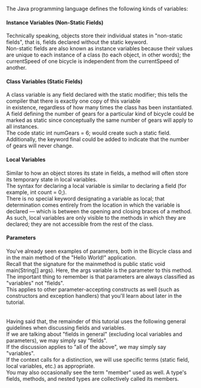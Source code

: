 The Java programming language defines the following kinds of variables:<br>
#### Instance Variables (Non-Static Fields)
  Technically speaking, objects store their individual states in "non-static fields", that is, fields declared without the 
  static keyword. <br>
  Non-static fields are also known as instance variables because their values are unique to each instance of a class (to each object, 
  in other words); the currentSpeed of one bicycle is independent from the currentSpeed of another.<br>
#### Class Variables (Static Fields) 
  A class variable is any field declared with the static modifier; this tells the compiler that there is exactly one copy of this variable <br>
  in existence, regardless of how many times the class has been instantiated. A field defining the number of gears for a particular 
  kind of bicycle could be marked as static since conceptually the same number of gears will apply to all instances. <br>
  The code static int numGears = 6; would create such a static field. Additionally, the keyword final could be added to indicate that 
  the number of gears will never change.<br>
#### Local Variables 
  Similar to how an object stores its state in fields, a method will often store its temporary state in local variables. <br>
  The syntax for declaring a local variable is similar to declaring a field (for example, int count = 0;). <br>
  There is no special keyword designating a variable as local; that determination comes entirely from the location in which
  the variable is declared — which is between the opening and closing braces of a method. <br>
  As such, local variables are only visible to the methods in which they are declared; they are not accessible from the rest of 
  the class.<br>
#### Parameters 
  You've already seen examples of parameters, both in the Bicycle class and in the main method of the "Hello World!" application. <br>
  Recall that the signature for the mainmethod is public static void main(String[] args). Here, the args variable is the parameter to 
  this method. The important thing to remember is that parameters are always classified as "variables" not "fields". <br>
  This applies to other parameter-accepting constructs as well (such as constructors and exception handlers) 
  that you'll learn about later in the tutorial.<br>
  <br><br>
Having said that, the remainder of this tutorial uses the following general guidelines when discussing fields and variables. <br>
If we are talking about "fields in general" (excluding local variables and parameters), we may simply say "fields". <br>
If the discussion applies to "all of the above", we may simply say "variables". <br>
If the context calls for a distinction, we will use specific terms (static field, local variables, etc.) as appropriate. <br>
You may also occasionally see the term "member" used as well. A type's fields, methods, and nested types are collectively called 
its members.<br>

